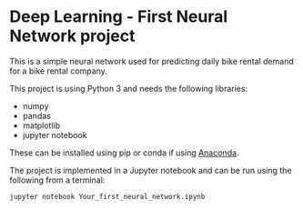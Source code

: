 # Deep Learning - First Neural Network project

This is a simple neural network used for predicting daily bike rental demand for a bike rental company.

This project is using Python 3 and needs the following libraries:

* numpy
* pandas
* matplotlib
* jupyter notebook

These can be installed using pip or conda if using [Anaconda](https://www.continuum.io/downloads).

The project is implemented in a Jupyter notebook and can be run using the following from a terminal:

```jupyter notebook Your_first_neural_network.ipynb```
